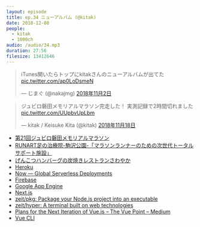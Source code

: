 ```yaml
---
layout: episode
title: ep.34 ニューアルバム (@kitak)
date: 2018-12-08
people:
  - kitak
  - 1000ch
audio: /audio/34.mp3
duration: 27:56
filesize: 13412646
---
```


<blockquote class="twitter-tweet" data-lang="ja"><p lang="ja" dir="ltr">iTunes開いたらトップにkitakさんのニューアルバムが出てた <a href="https://t.co/ap0LoDsmeN">pic.twitter.com/ap0LoDsmeN</a></p>&mdash; じまぐ (@nakajmg) <a href="https://twitter.com/nakajmg/status/1058170111029260288?ref_src=twsrc%5Etfw">2018年11月2日</a></blockquote>

<blockquote class="twitter-tweet" data-lang="ja"><p lang="ja" dir="ltr">ジュビロ磐田メモリアルマラソン完走した！ 実測記録で2時間切れました <a href="https://t.co/UUpbvUpLbm">pic.twitter.com/UUpbvUpLbm</a></p>&mdash; kitak / Keisuke Kita (@kitak) <a href="https://twitter.com/kitak/status/1063995601090600960?ref_src=twsrc%5Etfw">2018年11月18日</a></blockquote>

- [第21回ジュビロ磐田メモリアルマラソン](http://www.jubilo-marathon.com/index.html)
- [RUNART足の治療院-駒沢公園-「マラソンランナーのための次世代トータルサポート施設」](http://foot.runart.jp/)
- [げんこつハンバーグの炭焼きレストランさわやか](https://www.genkotsu-hb.com/)
- [Heroku](https://heroku.com/)
- [Now — Global Serverless Deployments](https://zeit.co/now)
- [Firebase](https://firebase.google.com/)
- [Google App Engine](https://cloud.google.com/appengine/docs/?hl=ja)
- [Next.js](https://nextjs.org/)
- [zeit/pkg: Package your Node.js project into an executable](https://github.com/zeit/pkg)
- [zeit/hyper: A terminal built on web technologies](https://github.com/zeit/hyper)
- [Plans for the Next Iteration of Vue.js – The Vue Point – Medium](https://medium.com/the-vue-point/plans-for-the-next-iteration-of-vue-js-777ffea6fabf)
- [Vue CLI](https://cli.vuejs.org/)
